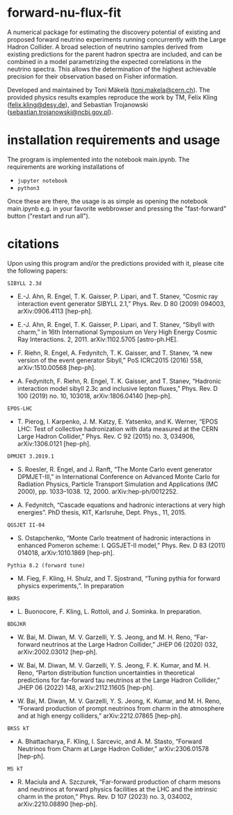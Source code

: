 # forward-nu-flux-fit

A numerical package for estimating the discovery potential of existing and proposed forward neutrino experiments running concurrently with the Large Hadron Collider. 
A broad selection of neutrino samples derived from existing predictions for the parent hadron spectra are included, and can be combined in a model parametrizing the expected correlations in the neutrino spectra. 
This allows the determination of the highest achievable precision for their observation based on Fisher information.

Developed and maintained by Toni Mäkelä (toni.makela@cern.ch).
The provided physics results examples reproduce the work by TM, Felix Kling (felix.kling@desy.de), and Sebastian Trojanowski (sebastian.trojanowski@ncbj.gov.pl).

# installation requirements and usage
The program is implemented into the notebook main.ipynb. 
The requirements are working installations of
- `jupyter notebook`
- `python3`

Once these are there, the usage is as simple as opening the notebook main.ipynb e.g. in your favorite webbrowser and pressing the "fast-forward" button ("restart and run all").

# citations

Upon using this program and/or the predictions provided with it, please cite the following papers:

`SIBYLL 2.3d`

* E.-J. Ahn, R. Engel, T. K. Gaisser, P. Lipari, and T. Stanev, 
  “Cosmic ray interaction event generator SIBYLL 2.1,” 
  Phys. Rev. D 80 (2009) 094003, 
  arXiv:0906.4113 [hep-ph].

* E.-J. Ahn, R. Engel, T. K. Gaisser, P. Lipari, and T. Stanev, 
  “Sibyll with charm,” 
  in 16th International Symposium on Very High Energy Cosmic Ray Interactions. 2, 2011. 
  arXiv:1102.5705 [astro-ph.HE].

* F. Riehn, R. Engel, A. Fedynitch, T. K. Gaisser, and T. Stanev, 
  “A new version of the event generator Sibyll,” 
  PoS ICRC2015 (2016) 558, 
  arXiv:1510.00568 [hep-ph].

* A. Fedynitch, F. Riehn, R. Engel, T. K. Gaisser, and T. Stanev, 
  “Hadronic interaction model sibyll 2.3c and inclusive lepton fluxes,” 
  Phys. Rev. D 100 (2019) no. 10, 103018, 
  arXiv:1806.04140 [hep-ph].


`EPOS-LHC`

* T. Pierog, I. Karpenko, J. M. Katzy, E. Yatsenko, and K. Werner, 
  “EPOS LHC: Test of collective hadronization with data measured at the CERN Large Hadron Collider,” 
  Phys. Rev. C 92 (2015) no. 3, 034906, 
  arXiv:1306.0121 [hep-ph].


`DPMJET 3.2019.1`

* S. Roesler, R. Engel, and J. Ranft, 
  “The Monte Carlo event generator DPMJET-III,” 
  in International Conference on Advanced Monte Carlo for Radiation Physics, Particle Transport Simulation and Applications (MC 2000), pp. 1033–1038. 12, 2000. 
  arXiv:hep-ph/0012252.

* A. Fedynitch, 
  “Cascade equations and hadronic interactions at very high energies”. 
  PhD thesis, KIT, Karlsruhe,
  Dept. Phys., 11, 2015.


`QGSJET II-04`

* S. Ostapchenko, 
  “Monte Carlo treatment of hadronic interactions in enhanced Pomeron scheme: I. QGSJET-II model,” 
  Phys. Rev. D 83 (2011) 014018, 
  arXiv:1010.1869 [hep-ph].


`Pythia 8.2 (forward tune)`

* M. Fieg, F. Kling, H. Shulz, and T. Sjostrand, 
  “Tuning pythia for forward physics experiments,”. 
  In preparation


`BKRS`

* L. Buonocore, F. Kling, L. Rottoli, and J. Sominka. 
  In preparation.


`BDGJKR`

* W. Bai, M. Diwan, M. V. Garzelli, Y. S. Jeong, and M. H. Reno, 
  “Far-forward neutrinos at the Large Hadron Collider,” 
  JHEP 06 (2020) 032, 
  arXiv:2002.03012 [hep-ph].

* W. Bai, M. Diwan, M. V. Garzelli, Y. S. Jeong, F. K. Kumar, and M. H. Reno, 
  “Parton distribution function uncertainties in theoretical predictions for far-forward tau neutrinos at the Large Hadron Collider,” 
  JHEP 06 (2022) 148, 
  arXiv:2112.11605 [hep-ph].

* W. Bai, M. Diwan, M. V. Garzelli, Y. S. Jeong, K. Kumar, and M. H. Reno, 
  “Forward production of prompt neutrinos from charm in the atmosphere and at high energy colliders,” 
  arXiv:2212.07865 [hep-ph].


`BKSS kT`

* A. Bhattacharya, F. Kling, I. Sarcevic, and A. M. Stasto, 
  “Forward Neutrinos from Charm at Large Hadron Collider,” 
  arXiv:2306.01578 [hep-ph].


`MS kT`

* R. Maciula and A. Szczurek, 
  “Far-forward production of charm mesons and neutrinos at forward physics facilities at the LHC and the intrinsic charm in the proton,” 
  Phys. Rev. D 107 (2023) no. 3, 034002,
  arXiv:2210.08890 [hep-ph].


